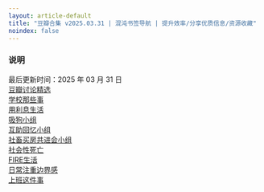 ```yaml
---
layout: article-default
title: "豆瓣合集 v2025.03.31 | 混沌书签导航 | 提升效率/分享优质信息/资源收藏"
noindex: false
---
```


<article>
    <h3>说明</h3>
        最后更新时间：2025 年 03 月 31 日
        <br><a target="_blank" rel="noopener nofollow noreferrer" href="https://www.douban.com/group/explore">豆瓣讨论精选</a>
        <br><a target="_blank" rel="noopener nofollow noreferrer" href="https://www.douban.com/group/596383/">学校那些事</a>
        <br><a target="_blank" rel="noopener nofollow noreferrer" href="https://www.douban.com/group/648435/">用利息生活</a>
        <br><a target="_blank" rel="noopener nofollow noreferrer" href="https://www.douban.com/group/652373/">吸狗小组</a>
        <br><a target="_blank" rel="noopener nofollow noreferrer" href="https://www.douban.com/group/658837/">互助回忆小组</a>
        <br><a target="_blank" rel="noopener nofollow noreferrer" href="https://www.douban.com/group/677158/">社畜买房共进会小组</a>
        <br><a target="_blank" rel="noopener nofollow noreferrer" href="https://www.douban.com/group/687707/">社会性死亡</a>
        <br><a target="_blank" rel="noopener nofollow noreferrer" href="https://www.douban.com/group/690523/">FIRE生活</a>
        <br><a target="_blank" rel="noopener nofollow noreferrer" href="https://www.douban.com/group/710678/">日常注重边界感</a>
        <br><a target="_blank" rel="noopener nofollow noreferrer" href="https://www.douban.com/group/myjob/">上班这件事</a>
</article>
